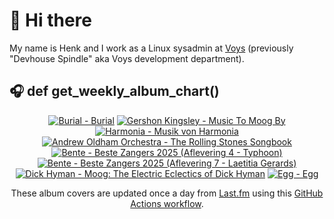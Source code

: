 # 👋 Hi there

My name is Henk and I work as a Linux sysadmin at <a href="https://www.voys.co/about/">Voys</a> (previously "Devhouse Spindle" aka Voys development department).

## 🎧 def get_weekly_album_chart()
<!-- lastfm -->
<p align="center"><a href="https://www.last.fm/music/Burial/Burial"><img src="https://lastfm.freetls.fastly.net/i/u/64s/aa5aa24f20784946889f7f8ce21ad0a7.png" title="Burial - Burial"></a> <a href="https://www.last.fm/music/Gershon+Kingsley/Music+To+Moog+By"><img src="https://lastfm.freetls.fastly.net/i/u/64s/51b9201b8d544531c51df31f62302c49.png" title="Gershon Kingsley - Music To Moog By"></a> <a href="https://www.last.fm/music/Harmonia/Musik+von+Harmonia"><img src="https://lastfm.freetls.fastly.net/i/u/64s/54de749ea61a49b7c9ad5342c1291d52.png" title="Harmonia - Musik von Harmonia"></a> <a href="https://www.last.fm/music/+noredirect/Andrew+Oldham+Orchestra/The+Rolling+Stones+Songbook"><img src="https://lastfm.freetls.fastly.net/i/u/64s/938eddfedd5b4a919d5fc45e1467400f.jpg" title="Andrew Oldham Orchestra - The Rolling Stones Songbook"></a> <a href="https://www.last.fm/music/Bente/Beste+Zangers+2025+(Aflevering+4+-+Typhoon)"><img src="https://lastfm.freetls.fastly.net/i/u/64s/065c221f9c842df2577667488c28f59e.png" title="Bente - Beste Zangers 2025 (Aflevering 4 - Typhoon)"></a> <a href="https://www.last.fm/music/Bente/Beste+Zangers+2025+(Aflevering+7+-+Laetitia+Gerards)"><img src="https://lastfm.freetls.fastly.net/i/u/64s/716a2f1f2aceabbc384e17a65a5ca704.png" title="Bente - Beste Zangers 2025 (Aflevering 7 - Laetitia Gerards)"></a> <a href="https://www.last.fm/music/Dick+Hyman/Moog:+The+Electric+Eclectics+of+Dick+Hyman"><img src="https://lastfm.freetls.fastly.net/i/u/64s/e689b166b8f1aea8a4a888d40035d43d.jpg" title="Dick Hyman - Moog: The Electric Eclectics of Dick Hyman"></a> <a href="https://www.last.fm/music/Egg/Egg"><img src="https://lastfm.freetls.fastly.net/i/u/64s/46f99b7cfd84b178901dcec60f87d264.jpg" title="Egg - Egg"></a> </p>

<p align="center">These album covers are updated once a day from <a href="https://www.last.fm/user/hbokh">Last.fm</a> using this <a href="https://github.com/marketplace/actions/lastfm-to-markdown">GitHub Actions workflow</a>.</p>
